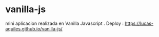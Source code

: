 # vanilla-js
mini aplicacion realizada en Vanilla Javascript . 
Deploy : https://lucas-aquiles.github.io/vanilla-js/
